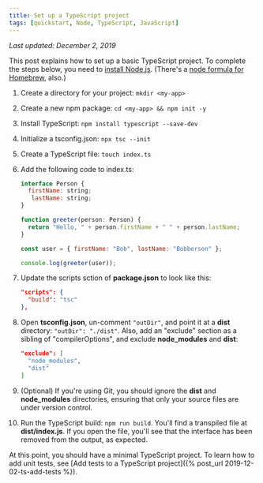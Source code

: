 ```yaml
---
title: Set up a TypeScript project
tags: [quickstart, Node, TypeScript, JavaScript]
---
```


*Last updated: December 2, 2019*

This post explains how to set up a basic TypeScript project. To complete the steps below, you need to [install Node.js](https://nodejs.org/en/download/). (There's a [node formula for Homebrew](https://formulae.brew.sh/formula/node), also.)

1. Create a directory for your project: `mkdir <my-app>`
1. Create a new npm package: `cd <my-app> && npm init -y`
1. Install TypeScript: `npm install typescript --save-dev`
1. Initialize a tsconfig.json: `npx tsc --init`
1. Create a TypeScript file: `touch index.ts`
1. Add the following code to index.ts:

   ```javascript
   interface Person {
     firstName: string;
      lastName: string;
   }

   function greeter(person: Person) {
     return "Hello, " + person.firstName + " " + person.lastName;
   }

   const user = { firstName: "Bob", lastName: "Bobberson" };

   console.log(greeter(user));
   ```

1. Update the scripts sction of **package.json** to look like this:

   ```json
   "scripts": {
     "build": "tsc"
   },
   ```

1. Open **tsconfig.json**, un-comment `"outDir"`, and point it at a **dist** directory: `"outDir": "./dist"`. Also, add an "exclude" section as a sibling of "compilerOptions", and exclude **node_modules** and **dist**:

   ```json
   "exclude": [
     "node_modules",
     "dist"
   ]
   ```

1. (Optional) If you're using Git, you should ignore the **dist** and **node_modules** directories, ensuring that only your source files are under version control.
1. Run the TypeScript build: `npm run build`. You'll find a transpiled file at **dist/index.js**. If you open the file, you'll see that the interface has been removed from the output, as expected.

At this point, you should have a minimal TypeScript project. To learn how to add unit tests, see [Add tests to a TypeScript project]({% post_url 2019-12-02-ts-add-tests %}).